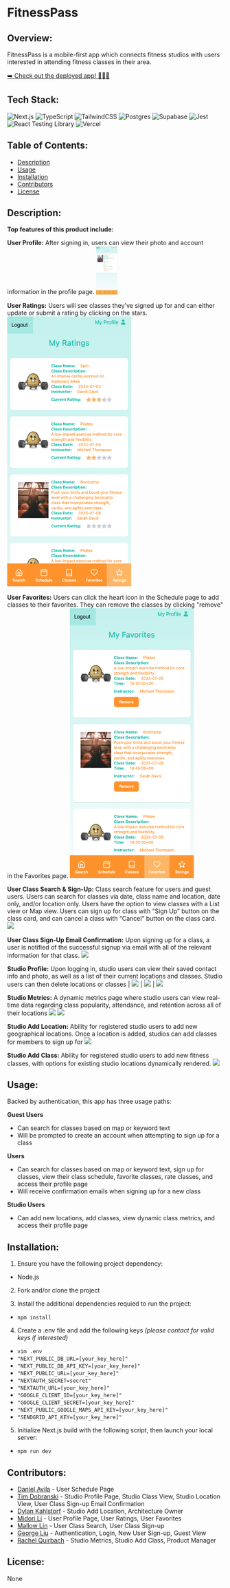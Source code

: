# FitnessPass

## Overview:
FitnessPass is a mobile-first app which connects fitness studios with users interested in attending fitness classes in their area.

[:arrow_right: Check out the deployed app! :muscle::fire::bicyclist:](https://fitness-pass.vercel.app/login)

## Tech Stack:
![Next.js](https://img.shields.io/badge/Next-black?style=for-the-badge&logo=next.js&logoColor=white)
![TypeScript](https://img.shields.io/badge/typescript-%23007ACC.svg?style=for-the-badge&logo=typescript&logoColor=white)
![TailwindCSS](https://img.shields.io/badge/tailwindcss-%2338B2AC.svg?style=for-the-badge&logo=tailwind-css&logoColor=white)
![Postgres](https://img.shields.io/badge/postgres-%23316192.svg?style=for-the-badge&logo=postgresql&logoColor=white)
![Supabase](https://img.shields.io/badge/Supabase-3ECF8E?style=for-the-badge&logo=supabase&logoColor=white)
![Jest](https://img.shields.io/badge/-jest-%23C21325?style=for-the-badge&logo=jest&logoColor=white)
![React Testing Library](https://img.shields.io/badge/react%20testing%20library-FF4154?style=for-the-badge&logo=testing-library&logoColor=white)
![Vercel](https://img.shields.io/badge/vercel-%23000000.svg?style=for-the-badge&logo=vercel&logoColor=white)

## Table of Contents:
- [Description](#Description)
- [Usage](#Usage)
- [Installation](#Installation)
- [Contributors](#Contributors)
- [License](#License)

## Description:

**Top features of this product include:**

**User Profile:** After signing in, users can view their photo and account information in the profile page.
<img src="https://raw.githubusercontent.com/rpp2210-BOC-Aquaforce/FitnessPass/MLBugFixes/UserProfile.png" width="50">

**User Ratings:** Users will see classes they've signed up for and can either update or submit a rating by clicking on the stars.
![](https://raw.githubusercontent.com/rpp2210-BOC-Aquaforce/FitnessPass/MLBugFixes/Ratings.png)

**User Favorites:** Users can click the heart icon in the Schedule page to add classes to their favorites. They can remove the classes by clicking "remove" in the Favorites page.
![](https://raw.githubusercontent.com/rpp2210-BOC-Aquaforce/FitnessPass/MLBugFixes/Favorites.png)

**User Class Search & Sign-Up:** Class search feature for users and guest users. Users can search for classes via date, class name and location, date only, and/or location only. Users have the option to view classes with a List view or Map view. Users can sign up for class with “Sign Up” button on the class card, and can cancel a class with “Cancel” button on the class card.
![](http://g.recordit.co/geLU893cq0.gif)

**User Class Sign-Up Email Confirmation:** Upon signing up for a class, a user is notified of the successful signup via email with all of the relevant information for that class.
![](https://user-images.githubusercontent.com/86995510/253134317-9023b02a-15ee-4dbb-8df8-49af56e83c0c.png)

**Studio Profile:** Upon logging in, studio users can view their saved contact info and photo, as well as a list of their current locations and classes. Studio users can then delete locations or classes
| ![](https://user-images.githubusercontent.com/86995510/253134324-e094aa36-fab7-4361-9dc7-6a383d2dbfad.png) | ![](https://user-images.githubusercontent.com/86995510/253134326-0afc1af8-34e7-4d1d-b9bb-a2871fc5791f.png) | ![](https://user-images.githubusercontent.com/86995510/253134325-39cf64be-8e01-4ba6-a865-40aa1012b326.png)

**Studio Metrics:** A dynamic metrics page where studio users can view real-time data regarding class popularity, attendance, and retention across all of their locations
![](https://user-images.githubusercontent.com/113475539/253140004-5a2129c3-19c9-4b98-bef1-fbe297f6e208.png) ![](https://user-images.githubusercontent.com/113475539/253139978-df835365-a5d0-499e-a09c-732a0e8a6e7e.png)

**Studio Add Location:** Ability for registered studio users to add new geographical locations. Once a location is added, studios can add classes for members to sign up for
![](https://imgur.com/a/dyyveRu)

**Studio Add Class:** Ability for registered studio users to add new fitness classes, with options for existing studio locations dynamically rendered.
![](https://user-images.githubusercontent.com/113475539/253139990-dd7cad26-bff8-4586-b177-cf79b1fa07f3.png)

## Usage:
Backed by authentication, this app has three usage paths:

**Guest Users**
- Can search for classes based on map or keyword text
- Will be prompted to create an account when attempting to sign up for a class

**Users**
- Can search for classes based on map or keyword text, sign up for classes, view their class schedule, favorite classes, rate classes, and access their profile page
- Will receive confirmation emails when signing up for a new class

**Studio Users**
- Can add new locations, add classes, view dynamic class metrics, and access their profile page

## Installation:
1. Ensure you have the following project dependency:
- Node.js
2. Fork and/or clone the project

3. Install the additional dependencies requied to run the project:
- `npm install`

4. Create a .env file and add the following keys *(please contact for valid keys if interested)*
- `vim .env`
- `"NEXT_PUBLIC_DB_URL=[your_key_here]"`
- `"NEXT_PUBLIC_DB_API_KEY=[your_key_here]"`
- `"NEXT_PUBLIC_URL=[your_key_here]"`
- `"NEXTAUTH_SECRET=secret"`
- `"NEXTAUTH_URL=[your_key_here]"`
- `"GOOGLE_CLIENT_ID=[your_key_here]"`
- `"GOOGLE_CLIENT_SECRET=[your_key_here]"`
- `"NEXT_PUBLIC_GOOGLE_MAPS_API_KEY=[your_key_here]"`
- `"SENDGRID_API_KEY=[your_key_here]"`

5. Initialize Next.js build with the following script, then launch your local server:
- `npm run dev`

## Contributors:
- [Daniel Avila](http://github.com/danny-avila) - User Schedule Page
- [Tim Dobranski](http://github.com/timdobranski) - Studio Profile Page, Studio Class View, Studio Location View, User Class Sign-up Email Confirmation
- [Dylan Kahlstorf](http://github.com/kahlstorf1) - Studio Add Location, Architecture Owner
- [Midori Li](http://github.com/midorili) - User Profile Page, User Ratings, User Favorites
- [Mallow Lin](http://github.com/Mallow-Lin) - User Class Search, User Class Sign-up
- [George Liu](https://github.com/georgeliu8110) - Authentication, Login, New User Sign-up, Guest View
- [Rachel Quirbach](https://github.com/rquirbach) - Studio Metrics, Studio Add Class, Product Manager

## License:
None
